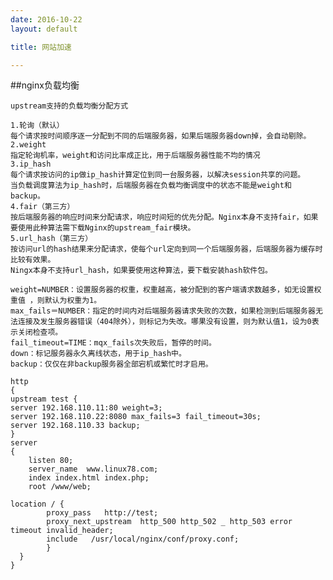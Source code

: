 ```yaml
---
date: 2016-10-22
layout: default

title: 网站加速

---
```


##nginx负载均衡



	upstream支持的负载均衡分配方式
	
	1.轮询（默认）
	每个请求按时间顺序逐一分配到不同的后端服务器，如果后端服务器down掉，会自动剔除。
	2.weight
	指定轮询机率，weight和访问比率成正比，用于后端服务器性能不均的情况
	3.ip_hash
	每个请求按访问的ip做ip_hash计算定位到同一台服务器，以解决session共享的问题。
	当负载调度算法为ip_hash时，后端服务器在负载均衡调度中的状态不能是weight和backup。
	4.fair（第三方）
	按后端服务器的响应时间来分配请求，响应时间短的优先分配。Nginx本身不支持fair，如果要使用此种算法需下载Nginx的upstream_fair模块。
	5.url_hash（第三方）
	按访问url的hash结果来分配请求，使每个url定向到同一个后端服务器，后端服务器为缓存时比较有效果。
	Ningx本身不支持url_hash，如果要使用这种算法，要下载安装hash软件包。

	weight=NUMBER：设置服务器的权重，权重越高，被分配到的客户端请求数越多，如无设置权重值 ，则默认为权重为1。
	max_fails＝NUMBER：指定的时间内对后端服务器请求失败的次数，如果检测到后端服务器无法连接及发生服务器错误（404除外），则标记为失改。哪果没有设置，则为默认值1，设为0表示关闭检查项。
	fail_timeout=TIME：mqx_fails次失败后，暂停的时间。
	down：标记服务器永久离线状态，用于ip_hash中。
	backup：仅仅在非backup服务器全部宕机或繁忙时才启用。

	http
	{
	upstream test {
	server 192.168.110.11:80 weight=3;
	server 192.168.110.22:8080 max_fails=3 fail_timeout=30s;
	server 192.168.110.33 backup;
	}
	server
	{
	    listen 80;
	    server_name  www.linux78.com;
	    index index.html index.php;
	    root /www/web;
	 
	location / {
	        proxy_pass   http://test;
	        proxy_next_upstream  http_500 http_502 _ http_503 error timeout invalid_header;
	        include   /usr/local/nginx/conf/proxy.conf;
	        }
	  }
	}
	
	
	
	
    


